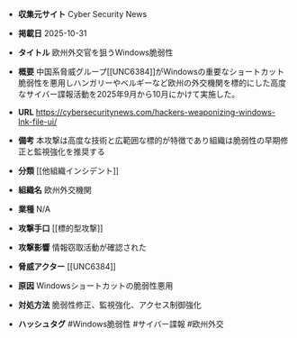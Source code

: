 - **収集元サイト**
Cyber Security News

- **掲載日**
2025-10-31

- **タイトル**
欧州外交官を狙うWindows脆弱性

- **概要**
中国系脅威グループ[[UNC6384]]がWindowsの重要なショートカット脆弱性を悪用しハンガリーやベルギーなど欧州の外交機関を標的にした高度なサイバー諜報活動を2025年9月から10月にかけて実施した。

- **URL**
https://cybersecuritynews.com/hackers-weaponizing-windows-lnk-file-ui/

- **備考**
本攻撃は高度な技術と広範囲な標的が特徴であり組織は脆弱性の早期修正と監視強化を推奨する

- **分類**
[[他組織インシデント]]

- **組織名**
欧州外交機関

- **業種**
N/A

- **攻撃手口**
[[標的型攻撃]]

- **攻撃影響**
情報窃取活動が確認された

- **脅威アクター**
[[UNC6384]]

- **原因**
Windowsショートカットの脆弱性悪用

- **対処方法**
脆弱性修正、監視強化、アクセス制御強化

- **ハッシュタグ**
#Windows脆弱性 #サイバー諜報 #欧州外交
